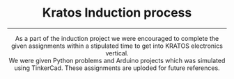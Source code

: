 <h1 align = "center"> Kratos Induction process</h1>
<hr>

<p align = "center" >As a part of the induction project we were encouraged to complete the given assignments within a stipulated time to get into KRATOS electronics vertical. <br>
   We were given Python problems and Arduino projects which was simulated using TinkerCad. These assignments are uploded for future references.</p>
